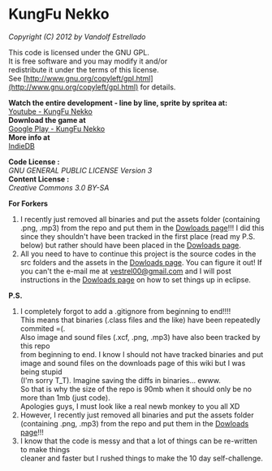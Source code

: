 # KungFu Nekko   
*Copyright (C) 2012 by Vandolf Estrellado*  

This code is licensed under the GNU GPL.   
It is free software and you may modify it and/or   
redistribute it under the terms of this license.   
See [http://www.gnu.org/copyleft/gpl.html](http://www.gnu.org/copyleft/gpl.html) for details.   
     

**Watch the entire development - line by line, sprite by spritea at:**  
[Youtube - KungFu Nekko](https://www.youtube.com/playlist?list=PLi9SqDCoGexBN2VGR1yg8TTZ8Mxr5PUhH)  
**Download the game at**   
[Google Play - KungFu Nekko](https://play.google.com/store/apps/details?id=com.vestrel00.nekko)  
**More info at**  
[IndieDB](http://www.indiedb.com/games/kungfu-nekko)  

**Code License :**  
*GNU GENERAL PUBLIC LICENSE Version 3*  
**Content License :**   
*Creative Commons 3.0 BY-SA*  

**For Forkers**  
1. I recently just removed all binaries and put the assets folder (containing .png, .mp3) from the repo and put them in the [Dowloads page](https://bitbucket.org/vestrel00/kungfunekko/downloads)!!! I did this since they shouldn't have been tracked in the first place (read my P.S. below) but rather should have been placed in the [Dowloads page](https://bitbucket.org/vestrel00/kungfunekko/downloads).  
2. All you need to have to continue this project is the source codes in the src folders and the assets in the [Dowloads page](https://bitbucket.org/vestrel00/kungfunekko/downloads). You can figure it out! If you can't the e-mail me at vestrel00@gmail.com and I will post instructions in the [Dowloads page](https://bitbucket.org/vestrel00/kungfunekko/downloads) on how to set things up in eclipse.  

**P.S.**  
1. I completely forgot to add a .gitignore from beginning to end!!!!  
This means that binaries (.class files and the like) have been repeatedly commited =(.  
Also image and sound files (.xcf, .png, .mp3) have also been tracked by this repo  
from beginning to end. I know I should not have tracked binaries and put   
image and sound files on the downloads page of this wiki but I was being stupid   
(I'm sorry T_T). Imagine saving the diffs in binaries... ewww.  
So that is why the size of the repo is 90mb when it should only be no more than 1mb (just code).   
Apologies guys, I must look like a real newb monkey to you all XD  
2. However, I recently just removed all binaries and put the assets folder (containing .png, .mp3) from the repo and put them in the [Dowloads page](https://bitbucket.org/vestrel00/kungfunekko/downloads)!!!  
3. I know that the code is messy and that a lot of things can be re-written to make things   
cleaner and faster but I rushed things to make the 10 day self-challenge.  
